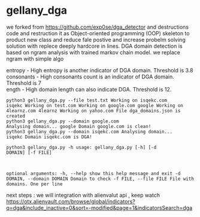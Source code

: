 # gellany_dga

we forked from https://github.com/exp0se/dga_detector and destructions code and restruction it as Object-oriented programming (OOP) skeleton to product new class and reduce fale postive and increase probelm solving solution with replece deeply hardcore in lines.
DGA domain detection is based on ngram analysis with trained markov chain model. we replace ngram with simple algo

entropy - High entropy is another indicator of DGA domain. Threshold is 3.8<br>
consonants - High consonants count is an indicator of DGA domain. Threshold is 7<br>
ength - High domain length can also indicate DGA. Threshold is 12.<br>



<code>python3 gellany_dga.py --file test.txt
Working on isqekc.com
isqekc
Working on test.com
Working on google.com
google
Working on 4learnz.com
4learnz
Working on yahoo.com
File dga_domains.json is created</code><br>
<code>python3 gellany_dga.py --domain google.com
Analysing domain...
google
Domain google.com is clean!</code><br>
<code>python3 gellany_dga.py --domain isqekc.com
Analysing domain...
isqekc
Domain isqekc.com is DGA!
</code><br>

<code>python3 gellany_dga.py -h
usage: gellany_dga.py [-h] [-d DOMAIN] [-f FILE]

optional arguments:
  -h, --help            show this help message and exit
  -d DOMAIN, --domain DOMAIN
                        Domain to check
  -f FILE, --file FILE  File with domains. One per line</code><br>

next steps :
   we will integration with alienvalut api , keep watch
 https://otx.alienvault.com/browse/global/indicators?q=dga&include_inactive=0&sort=-modified&page=1&indicatorsSearch=dga  
  
